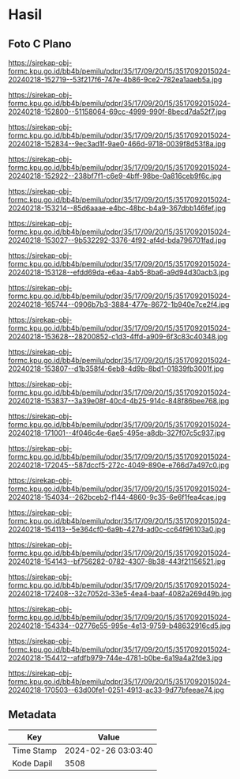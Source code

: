 # Hasil

## Foto C Plano

https://sirekap-obj-formc.kpu.go.id/bb4b/pemilu/pdpr/35/17/09/20/15/3517092015024-20240218-152719--53f217f6-747e-4b86-9ce2-782ea1aaeb5a.jpg

https://sirekap-obj-formc.kpu.go.id/bb4b/pemilu/pdpr/35/17/09/20/15/3517092015024-20240218-152800--51158064-69cc-4999-990f-8becd7da52f7.jpg

https://sirekap-obj-formc.kpu.go.id/bb4b/pemilu/pdpr/35/17/09/20/15/3517092015024-20240218-152834--9ec3ad1f-9ae0-466d-9718-0039f8d53f8a.jpg

https://sirekap-obj-formc.kpu.go.id/bb4b/pemilu/pdpr/35/17/09/20/15/3517092015024-20240218-152922--238bf7f1-c6e9-4bff-98be-0a816ceb9f6c.jpg

https://sirekap-obj-formc.kpu.go.id/bb4b/pemilu/pdpr/35/17/09/20/15/3517092015024-20240218-153214--85d6aaae-e4bc-48bc-b4a9-367dbb146fef.jpg

https://sirekap-obj-formc.kpu.go.id/bb4b/pemilu/pdpr/35/17/09/20/15/3517092015024-20240218-153027--9b532292-3376-4f92-af4d-bda796701fad.jpg

https://sirekap-obj-formc.kpu.go.id/bb4b/pemilu/pdpr/35/17/09/20/15/3517092015024-20240218-153128--efdd69da-e6aa-4ab5-8ba6-a9d94d30acb3.jpg

https://sirekap-obj-formc.kpu.go.id/bb4b/pemilu/pdpr/35/17/09/20/15/3517092015024-20240218-165744--0906b7b3-3884-477e-8672-1b940e7ce2f4.jpg

https://sirekap-obj-formc.kpu.go.id/bb4b/pemilu/pdpr/35/17/09/20/15/3517092015024-20240218-153628--28200852-c1d3-4ffd-a909-6f3c83c40348.jpg

https://sirekap-obj-formc.kpu.go.id/bb4b/pemilu/pdpr/35/17/09/20/15/3517092015024-20240218-153807--d1b358f4-6eb8-4d9b-8bd1-01839fb3001f.jpg

https://sirekap-obj-formc.kpu.go.id/bb4b/pemilu/pdpr/35/17/09/20/15/3517092015024-20240218-153837--3a39e08f-40c4-4b25-914c-848f86bee768.jpg

https://sirekap-obj-formc.kpu.go.id/bb4b/pemilu/pdpr/35/17/09/20/15/3517092015024-20240218-171001--4f046c4e-6ae5-495e-a8db-327f07c5c937.jpg

https://sirekap-obj-formc.kpu.go.id/bb4b/pemilu/pdpr/35/17/09/20/15/3517092015024-20240218-172045--587dccf5-272c-4049-890e-e766d7a497c0.jpg

https://sirekap-obj-formc.kpu.go.id/bb4b/pemilu/pdpr/35/17/09/20/15/3517092015024-20240218-154034--262bceb2-f144-4860-9c35-6e6f1fea4cae.jpg

https://sirekap-obj-formc.kpu.go.id/bb4b/pemilu/pdpr/35/17/09/20/15/3517092015024-20240218-154113--5e364cf0-6a9b-427d-ad0c-cc64f96103a0.jpg

https://sirekap-obj-formc.kpu.go.id/bb4b/pemilu/pdpr/35/17/09/20/15/3517092015024-20240218-154143--bf756282-0782-4307-8b38-443f21156521.jpg

https://sirekap-obj-formc.kpu.go.id/bb4b/pemilu/pdpr/35/17/09/20/15/3517092015024-20240218-172408--32c7052d-33e5-4ea4-baaf-4082a269d49b.jpg

https://sirekap-obj-formc.kpu.go.id/bb4b/pemilu/pdpr/35/17/09/20/15/3517092015024-20240218-154334--02776e55-995e-4e13-9759-b48632916cd5.jpg

https://sirekap-obj-formc.kpu.go.id/bb4b/pemilu/pdpr/35/17/09/20/15/3517092015024-20240218-154412--afdfb979-744e-4781-b0be-6a19a4a2fde3.jpg

https://sirekap-obj-formc.kpu.go.id/bb4b/pemilu/pdpr/35/17/09/20/15/3517092015024-20240218-170503--63d00fe1-0251-4913-ac33-9d77bfeeae74.jpg


## Metadata

| Key        | Value               |
| ---------- | ------------------- |
| Time Stamp | 2024-02-26 03:03:40 |
| Kode Dapil | 3508                |



